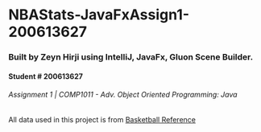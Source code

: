 # NBAStats-JavaFxAssign1-200613627

### Built by Zeyn Hirji using IntelliJ, JavaFx, Gluon Scene Builder. 
#### Student # 200613627
###### Assignment 1 | COMP1011 - Adv. Object Oriented Programming: Java

All data used in this project is from [Basketball Reference](https://www.basketball-reference.com/leagues/NBA_2025_per_game.html)
